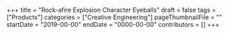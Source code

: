 +++
title = "Rock-afire Explosion Character Eyeballs"
draft = false
tags = ["Products"]
categories = ["Creative Engineering"]
pageThumbnailFile = ""
startDate = "2019-00-00"
endDate = "0000-00-00"
contributors = []
+++

